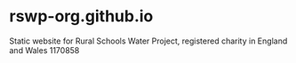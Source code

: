 # rswp-org.github.io
Static website for Rural Schools Water Project, registered charity in England and Wales 1170858
